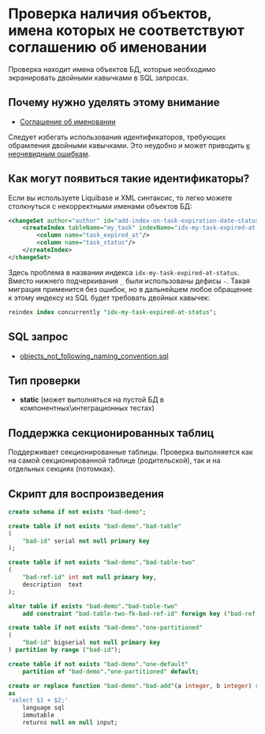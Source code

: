 # Проверка наличия объектов, имена которых не соответствуют соглашению об именовании

Проверка находит имена объектов БД, которые необходимо экранировать двойными кавычками в SQL запросах.

## Почему нужно уделять этому внимание

- [Соглашение об именовании](https://postgrespro.ru/docs/postgresql/17/sql-syntax-lexical#SQL-SYNTAX-IDENTIFIERS)

Следует избегать использования идентификаторов, требующих обрамления двойными кавычками.
Это неудобно и может приводить [к неочевидным ошибкам](https://lerner.co.il/2013/11/30/quoting-postgresql/).

## Как могут появиться такие идентификаторы?

Если вы используете Liquibase и XML синтаксис, то легко можете столкнуться с некорректными именами объектов БД:

```xml
<changeSet author="author" id="add-index-on-task-expiration-date-status-v2">
    <createIndex tableName="my_task" indexName="idx-my-task-expired-at-status">
        <column name="task_expired_at"/>
        <column name="task_status"/>
    </createIndex>
</changeSet>
```

Здесь проблема в названии индекса `idx-my-task-expired-at-status`.
Вместо нижнего подчеркивания `_` были использованы дефисы `-`.
Такая миграция применится без ошибок, но в дальнейшем любое обращение к этому индексу из SQL будет требовать двойных кавычек:

```sql
reindex index concurrently "idx-my-task-expired-at-status";
```

## SQL запрос

- [objects_not_following_naming_convention.sql](https://github.com/mfvanek/pg-index-health-sql/blob/master/sql/objects_not_following_naming_convention.sql)

## Тип проверки

- **static** (может выполняться на пустой БД в компонентных\интеграционных тестах)

## Поддержка секционированных таблиц

Поддерживает секционированные таблицы.
Проверка выполняется как на самой секционированной таблице (родительской), так и на отдельных секциях (потомках).

## Скрипт для воспроизведения

```sql
create schema if not exists "bad-demo";

create table if not exists "bad-demo"."bad-table"
(
    "bad-id" serial not null primary key
);

create table if not exists "bad-demo"."bad-table-two"
(
    "bad-ref-id" int not null primary key,
    description  text
);

alter table if exists "bad-demo"."bad-table-two"
    add constraint "bad-table-two-fk-bad-ref-id" foreign key ("bad-ref-id") references "bad-demo"."bad-table" ("bad-id");

create table if not exists "bad-demo"."one-partitioned"
(
    "bad-id" bigserial not null primary key
) partition by range ("bad-id");

create table if not exists "bad-demo"."one-default"
    partition of "bad-demo"."one-partitioned" default;

create or replace function "bad-demo"."bad-add"(a integer, b integer) returns integer
as
'select $1 + $2;'
    language sql
    immutable
    returns null on null input;
```
